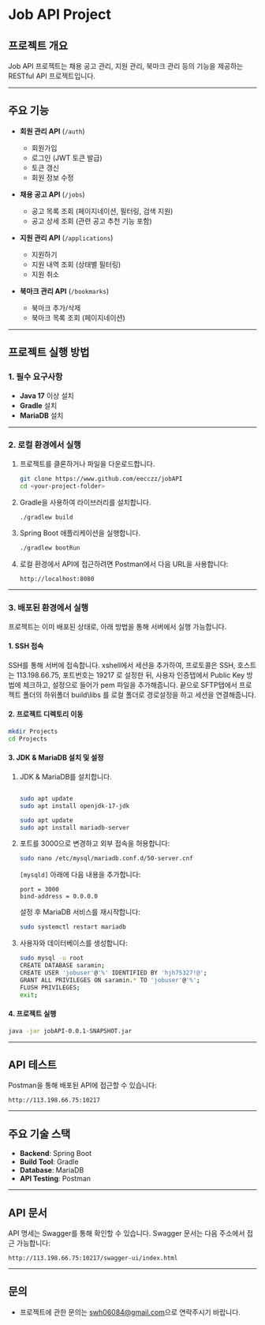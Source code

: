 
# Job API Project

## 프로젝트 개요
Job API 프로젝트는 채용 공고 관리, 지원 관리, 북마크 관리 등의 기능을 제공하는 RESTful API 프로젝트입니다.

---

## 주요 기능
- **회원 관리 API** (`/auth`)
  - 회원가입
  - 로그인 (JWT 토큰 발급)
  - 토큰 갱신
  - 회원 정보 수정

- **채용 공고 API** (`/jobs`)
  - 공고 목록 조회 (페이지네이션, 필터링, 검색 지원)
  - 공고 상세 조회 (관련 공고 추천 기능 포함)

- **지원 관리 API** (`/applications`)
  - 지원하기
  - 지원 내역 조회 (상태별 필터링)
  - 지원 취소

- **북마크 관리 API** (`/bookmarks`)
  - 북마크 추가/삭제
  - 북마크 목록 조회 (페이지네이션)

---

## 프로젝트 실행 방법

### 1. **필수 요구사항**
- **Java 17** 이상 설치
- **Gradle** 설치
- **MariaDB** 설치

---

### 2. **로컬 환경에서 실행**
1. 프로젝트를 클론하거나 파일을 다운로드합니다.
   ```bash
   git clone https://www.github.com/eecczz/jobAPI
   cd <your-project-folder>
   ```

2. Gradle을 사용하여 라이브러리를 설치합니다.
   ```bash
   ./gradlew build
   ```

3. Spring Boot 애플리케이션을 실행합니다.
   ```bash
   ./gradlew bootRun
   ```

4. 로컬 환경에서 API에 접근하려면 Postman에서 다음 URL을 사용합니다:
   ```
   http://localhost:8080
   ```

---

### 3. **배포된 환경에서 실행**
프로젝트는 이미 배포된 상태로, 아래 방법을 통해 서버에서 실행 가능합니다.

#### 1. SSH 접속
SSH를 통해 서버에 접속합니다.
xshell에서 세션을 추가하여,
프로토콜은 SSH,
호스트는 113.198.66.75,
포트번호는 19217 로 설정한 뒤, 사용자 인증탭에서 Public Key 방법에 체크하고,
설정으로 들어가 pem 파일을 추가해줍니다. 끝으로 SFTP탭에서 프로젝트 폴더의
하위폴더 build\libs 를 로컬 폴더로 경로설정을 하고 세션을 연결해줍니다.

#### 2. 프로젝트 디렉토리 이동
```bash
mkdir Projects
cd Projects
```


#### 3. JDK & MariaDB 설치 및 설정
1. JDK & MariaDB를 설치합니다.
   ```bash
   
   sudo apt update
   sudo apt install openjdk-17-jdk

   sudo apt update
   sudo apt install mariadb-server
   ```

2. 포트를 3000으로 변경하고 외부 접속을 허용합니다:
   ```bash
   sudo nano /etc/mysql/mariadb.conf.d/50-server.cnf
   ```
   `[mysqld]` 아래에 다음 내용을 추가합니다:
   ```
   port = 3000
   bind-address = 0.0.0.0
   ```
   설정 후 MariaDB 서비스를 재시작합니다:
   ```bash
   sudo systemctl restart mariadb
   ```

3. 사용자와 데이터베이스를 생성합니다:
   ```bash
   sudo mysql -u root
   CREATE DATABASE saramin;
   CREATE USER 'jobuser'@'%' IDENTIFIED BY 'hjh75327!@';
   GRANT ALL PRIVILEGES ON saramin.* TO 'jobuser'@'%';
   FLUSH PRIVILEGES;
   exit;
   ```

#### 4. 프로젝트 실행
```bash
java -jar jobAPI-0.0.1-SNAPSHOT.jar
```

---

## API 테스트
Postman을 통해 배포된 API에 접근할 수 있습니다:
```
http://113.198.66.75:10217
```

---

## 주요 기술 스택
- **Backend**: Spring Boot
- **Build Tool**: Gradle
- **Database**: MariaDB
- **API Testing**: Postman

---

## API 문서
API 명세는 Swagger를 통해 확인할 수 있습니다. Swagger 문서는 다음 주소에서 접근 가능합니다:
```
http://113.198.66.75:10217/swagger-ui/index.html
```

---

## 문의
- 프로젝트에 관한 문의는 [swh06084@gmail.com](mailto:swh06084@gmail.com)으로 연락주시기 바랍니다.
